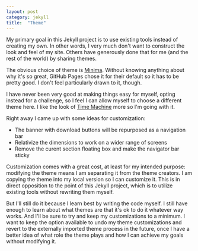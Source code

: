 ```yaml
---
layout: post
category: jekyll
title:  "Theme"
---
```


My primary goal in this Jekyll project is to use existing tools instead of creating my own. In other words, I very much don't want to construct the look and feel of my site. Others have generously done that for me (and the rest of the world) by sharing themes.

The obvious choice of theme is [Minima](https://jekyll.github.io/minima/). Without knowing anything about why it's so great, GitHub Pages chose it for their default so it has to be pretty good. I don't feel particularly drawn to it, though.

I have never been very good at making things easy for myself, opting instead for a challenge, so I feel I can allow myself to choose a different theme here. I like the look of [Time Machine](https://pages-themes.github.io/time-machine/) more so I'm going with it.

Right away I came up with some ideas for customization:

 - The banner with download buttons will be repurposed as a navigation bar
 - Relativize the dimensions to work on a wider range of screens
 - Remove the curent section floating box and make the navigator bar sticky

Customization comes with a great cost, at least for my intended purpose: modifying the theme means I am separating it from the theme creators. I am copying the theme into my local version so I can customize it. This is in direct opposition to the point of this Jekyll project, which is to utilize existing tools without rewriting them myself.

But I'll still do it because I learn best by writing the code myself. I still have enough to learn about what themes are that it's ok to do it whatever way works. And I'll be sure to try and keep my customizations to a minimum. I want to keep the option available to undo my theme customizations and revert to the externally imported theme process in the future, once I have a better idea of what role the theme plays and how I can achieve my goals without modifying it.